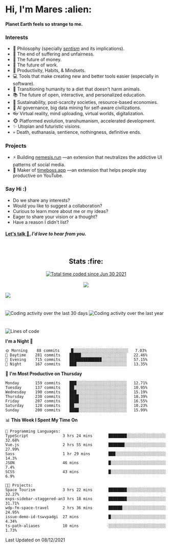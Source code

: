 <h1>Hi, I'm Mares :alien:</h1>

#### Planet Earth feels so strange to me.

### **Interests**

- 🌊 Philosophy (specially [_sentism_][sentismmedium] and its implications).
- 🎯 The end of suffering and unfairness.
- 💸 The future of money.
- 💼 The future of work.
- 🧠 Productivity, Habits, & Mindsets.
- 💻 Tools that make creating new and better tools easier (especially in software).
- 🥗 Transitioning humanity to a diet that doesn't harm animals.
- 📚 The future of open, interactive, and personalized education.
- 🌱 Sustainability, post-scarcity societies, resource-based economies.
- 🤖 AI governance, big data mining for self-aware civilizations.
- 👓 Virtual reality, mind uploading, virtual worlds, digitalization.
- 🐵 Platformed evolution, transhumanism, accelerated development.
- ✨ Utopian and futuristic visions.
- 💀 Death, euthanasia, sentience, nothingness, definitive ends.


### **Projects**

- ⚡ Building [nemesis.run](https://nemesis.run) —an extension that neutralizes the addictive UI patterns of social media.
- 💎 Maker of [timeboss.app](https://timeboss.app) —an extension that helps people stay productive on YouTube.


### **Say Hi :)**

- Do we share any interests?
- Would you like to suggest a collaboration?
- Curious to learn more about me or my ideas?
- Eager to share your vision or a thought?
- Have a reason I didn't list?

#### [Let's talk :wave:.](mailto:mareszhar@gmail.com) _I'd love to hear from you_.

[sentismmedium]: https://medium.com/@mareszhar/born-a-prisoner-a-reflection-about-life-its-struggles-and-a-plan-to-escape-d8566ce9b026

<br>

<h2 align="center">Stats :fire:</h2>

<div align="center">
  <a href="https://wakatime.com/@cfdc0e0d-4860-4b62-9ff0-cb659185525e">
    <img src="https://wakatime.com/badge/user/cfdc0e0d-4860-4b62-9ff0-cb659185525e.svg" alt="Total time coded since Jun 30 2021" />
  </a>
</div>

<br>

<div align="center">
  <img src="https://github-readme-streak-stats.herokuapp.com?user=mareszhar&theme=black-ice&hide_border=true&stroke=FFFFFF15&ring=DF8FFE&fire=DF8FFE&currStreakLabel=DF8FFE&background=1A232A&currStreakNum=86FFAB&dates=B1AAB3FF">
</div>

<!-- Add or remove this: &dates=B1AAB3FF at the end of the streak stats URL if they get bugged and aren't updating -->

<br>

<img src="https://activity-graph.herokuapp.com/graph?username=mareszhar&theme=nord&bg_color=00000000&color=979797&line=DF8FFE&point=00000000&area=true&hide_border=true">

<br>

<h1></h1>

<img src="https://wakatime.com/share/@mares/5df0ff02-9c79-41b4-b540-51dc9c65a57b.svg" alt="Coding activity over the last 30 days" />
<img src="https://wakatime.com/share/@mares/ea89ba71-f374-40af-930c-e0655909fe37.svg" alt="Coding activity over the last year" />

<h1></h1>

<!--START_SECTION:waka-->
![Lines of code](https://img.shields.io/badge/From%20Hello%20World%20I%27ve%20Written-114%20Thousand%20lines%20of%20code-blue)

**I'm a Night 🦉** 

```text
🌞 Morning    88 commits     █░░░░░░░░░░░░░░░░░░░░░░░░   7.03% 
🌆 Daytime    281 commits    █████░░░░░░░░░░░░░░░░░░░░   22.46% 
🌃 Evening    715 commits    ██████████████░░░░░░░░░░░   57.15% 
🌙 Night      167 commits    ███░░░░░░░░░░░░░░░░░░░░░░   13.35%

```
📅 **I'm Most Productive on Thursday** 

```text
Monday       159 commits    ███░░░░░░░░░░░░░░░░░░░░░░   12.71% 
Tuesday      137 commits    ██░░░░░░░░░░░░░░░░░░░░░░░   10.95% 
Wednesday    190 commits    ███░░░░░░░░░░░░░░░░░░░░░░   15.19% 
Thursday     230 commits    ████░░░░░░░░░░░░░░░░░░░░░   18.39% 
Friday       207 commits    ████░░░░░░░░░░░░░░░░░░░░░   16.55% 
Saturday     128 commits    ██░░░░░░░░░░░░░░░░░░░░░░░   10.23% 
Sunday       200 commits    ████░░░░░░░░░░░░░░░░░░░░░   15.99%

```


📊 **This Week I Spent My Time On** 

```text
💬 Programming Languages: 
TypeScript               3 hrs 24 mins       ████████░░░░░░░░░░░░░░░░░   32.68% 
Vue.js                   2 hrs 55 mins       ███████░░░░░░░░░░░░░░░░░░   27.99% 
Sass                     1 hr 29 mins        ███░░░░░░░░░░░░░░░░░░░░░░   14.3% 
JSON                     46 mins             █░░░░░░░░░░░░░░░░░░░░░░░░   7.4% 
SCSS                     43 mins             █░░░░░░░░░░░░░░░░░░░░░░░░   6.9%

🐱‍💻 Projects: 
Space Tourism            3 hrs 22 mins       ████████░░░░░░░░░░░░░░░░░   32.27% 
exps-sidebar-staggered-an3 hrs 18 mins       ████████░░░░░░░░░░░░░░░░░   31.71% 
wdp-fm-space-travel      2 hrs 36 mins       ██████░░░░░░░░░░░░░░░░░░░   24.95% 
issue-demo-id-tswvpadgi  27 mins             █░░░░░░░░░░░░░░░░░░░░░░░░   4.34% 
ts-path-aliases          10 mins             ░░░░░░░░░░░░░░░░░░░░░░░░░   1.73%

```


 Last Updated on 08/12/2021
<!--END_SECTION:waka-->
